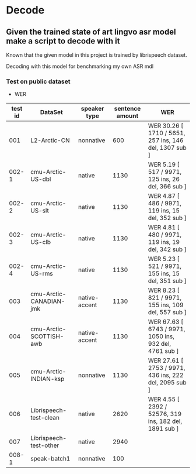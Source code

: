 # Decode

## Given the trained state of art lingvo asr model make a script to decode with it
Known that the given model in this project is trained by librispeech dataset. 

Decoding with this model for benchmarking my own ASR mdl

### Test on public dataset

* WER

| test id | DataSet | speaker type | sentence amount | WER |  
| --- | --- | --- | --- | --- |
| 001 | L2-Arctic-CN | nonnative | 600 | WER 30.26 [ 1710 / 5651, 257 ins, 146 del, 1307 sub ] |
| 002-1 | cmu-Arctic-US-dbl | native | 1130 | WER 5.19 [ 517 / 9971, 125 ins, 26 del, 366 sub ] |
| 002-2 | cmu-Arctic-US-slt | native | 1130 | WER 4.87 [ 486 / 9971, 119 ins, 15 del, 352 sub ] |
| 002-3 | cmu-Arctic-US-clb | native | 1130 | WER 4.81 [ 480 / 9971, 119 ins, 19 del, 342 sub ] |
| 002-4 | cmu-Arctic-US-rms | native | 1130 | WER 5.23 [ 521 / 9971, 155 ins, 15 del, 351 sub ] |
| 003 | cmu-Arctic-CANADIAN-jmk | native-accent | 1130 | WER 8.23 [ 821 / 9971, 155 ins, 109 del, 557 sub ] |
| 004 | cmu-Arctic-SCOTTISH-awb | native-accent | 1130 | WER 67.63 [ 6743 / 9971, 1050 ins, 932 del, 4761 sub ] |
| 005 | cmu-Arctic-INDIAN-ksp | nonnative | 1130 | WER 27.61 [ 2753 / 9971, 436 ins, 222 del, 2095 sub ] |
| 006 | Librispeech-test-clean | native | 2620 | WER 4.55 [ 2392 / 52576, 319 ins, 182 del, 1891 sub ] |
| 007 | Librispeech-test-other | native | 2940 |  |
| 008-1 | speak-batch1 | nonnative | 100 | |

